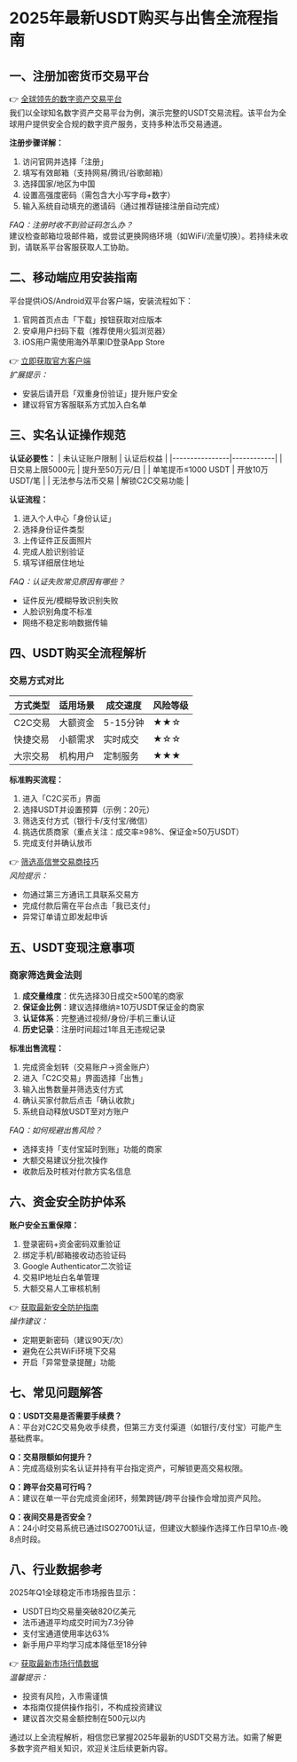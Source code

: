 # 2025年最新USDT购买与出售全流程指南

## 一、注册加密货币交易平台

👉 [全球领先的数字资产交易平台](https://bit.ly/okx_welcome)  
我们以全球知名数字资产交易平台为例，演示完整的USDT交易流程。该平台为全球用户提供安全合规的数字资产服务，支持多种法币交易通道。

**注册步骤详解：**
1. 访问官网并选择「注册」
2. 填写有效邮箱（支持网易/腾讯/谷歌邮箱）
3. 选择国家/地区为中国
4. 设置高强度密码（需包含大小写字母+数字）
5. 输入系统自动填充的邀请码（通过推荐链接注册自动完成）

*FAQ：注册时收不到验证码怎么办？*  
建议检查邮箱垃圾邮件箱，或尝试更换网络环境（如WiFi/流量切换）。若持续未收到，请联系平台客服获取人工协助。

## 二、移动端应用安装指南

平台提供iOS/Android双平台客户端，安装流程如下：
1. 官网首页点击「下载」按钮获取对应版本
2. 安卓用户扫码下载（推荐使用火狐浏览器）
3. iOS用户需使用海外苹果ID登录App Store

👉 [立即获取官方客户端](https://bit.ly/okx_welcome)  
*扩展提示：*  
- 安装后请开启「双重身份验证」提升账户安全
- 建议将官方客服联系方式加入白名单

## 三、实名认证操作规范

**认证必要性：**
| 未认证账户限制 | 认证后权益 |
|----------------|------------|
| 日交易上限5000元 | 提升至50万元/日 |
| 单笔提币≤1000 USDT | 开放10万 USDT/笔 |
| 无法参与法币交易 | 解锁C2C交易功能 |

**认证流程：**
1. 进入个人中心「身份认证」
2. 选择身份证件类型
3. 上传证件正反面照片
4. 完成人脸识别验证
5. 填写详细居住地址

*FAQ：认证失败常见原因有哪些？*  
- 证件反光/模糊导致识别失败
- 人脸识别角度不标准
- 网络不稳定影响数据传输

## 四、USDT购买全流程解析

### 交易方式对比
| 方式类型 | 适用场景 | 成交速度 | 风险等级 |
|----------|----------|----------|----------|
| C2C交易 | 大额资金 | 5-15分钟 | ★★☆ |
| 快捷交易 | 小额需求 | 实时成交 | ★☆☆ |
| 大宗交易 | 机构用户 | 定制服务 | ★★★ |

**标准购买流程：**
1. 进入「C2C买币」界面
2. 选择USDT并设置预算（示例：20元）
3. 筛选支付方式（银行卡/支付宝/微信）
4. 挑选优质商家（重点关注：成交率≥98%、保证金≥50万USDT）
5. 完成支付并确认放币

👉 [筛选高信誉交易商技巧](https://bit.ly/okx_welcome)  
*风险提示：*  
- 勿通过第三方通讯工具联系交易方
- 完成付款后需在平台点击「我已支付」
- 异常订单请立即发起申诉

## 五、USDT变现注意事项

### 商家筛选黄金法则
1. **成交量维度**：优先选择30日成交≥500笔的商家
2. **保证金比例**：建议选择缴纳≥10万USDT保证金的商家
3. **认证体系**：完整通过视频/身份/手机三重认证
4. **历史记录**：注册时间超过1年且无违规记录

**标准出售流程：**
1. 完成资金划转（交易账户→资金账户）
2. 进入「C2C交易」界面选择「出售」
3. 输入出售数量并筛选支付方式
4. 确认买家付款后点击「确认收款」
5. 系统自动释放USDT至对方账户

*FAQ：如何规避出售风险？*  
- 选择支持「支付宝延时到账」功能的商家
- 大额交易建议分批次操作
- 收款后及时核对付款方实名信息

## 六、资金安全防护体系

**账户安全五重保障：**
1. 登录密码+资金密码双重验证
2. 绑定手机/邮箱接收动态验证码
3. Google Authenticator二次验证
4. 交易IP地址白名单管理
5. 大额交易人工审核机制

👉 [获取最新安全防护指南](https://bit.ly/okx_welcome)  
*操作建议：*  
- 定期更新密码（建议90天/次）
- 避免在公共WiFi环境下交易
- 开启「异常登录提醒」功能

## 七、常见问题解答

**Q：USDT交易是否需要手续费？**  
A：平台对C2C交易免收手续费，但第三方支付渠道（如银行/支付宝）可能产生基础费率。

**Q：交易限额如何提升？**  
A：完成高级别实名认证并持有平台指定资产，可解锁更高交易权限。

**Q：跨平台交易可行吗？**  
A：建议在单一平台完成资金闭环，频繁跨链/跨平台操作会增加资产风险。

**Q：夜间交易是否安全？**  
A：24小时交易系统已通过ISO27001认证，但建议大额操作选择工作日早10点-晚8点时段。

## 八、行业数据参考

2025年Q1全球稳定币市场报告显示：
- USDT日均交易量突破820亿美元
- 法币通道平均成交时间为7.3分钟
- 支付宝通道使用率达63%
- 新手用户平均学习成本降低至18分钟

👉 [获取最新市场行情数据](https://bit.ly/okx_welcome)  
*温馨提示：*  
- 投资有风险，入市需谨慎
- 本指南仅提供操作指引，不构成投资建议
- 建议首次交易金额控制在500元以内

通过以上全流程解析，相信您已掌握2025年最新的USDT交易方法。如需了解更多数字资产相关知识，欢迎关注后续更新内容。